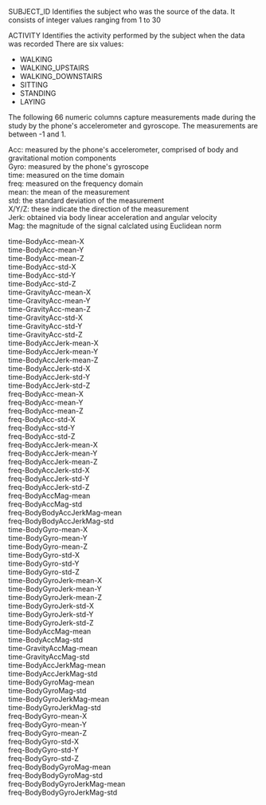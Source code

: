 SUBJECT_ID
Identifies the subject who was the source of the data. It consists of integer values ranging from 1 to 30

ACTIVITY
Identifies the activity performed by the subject when the data was recorded
There are six values:
- WALKING
- WALKING_UPSTAIRS
- WALKING_DOWNSTAIRS
- SITTING
- STANDING
- LAYING

The following 66 numeric columns capture measurements made during the study by the phone's accelerometer and gyroscope. The measurements are between -1 and 1. 

Acc: measured by the phone's accelerometer, comprised of body and gravitational motion components  
Gyro: measured by the phone's gyroscope  
time: measured on the time domain  
freq: measured on the frequency domain  
mean: the mean of the measurement  
std: the standard deviation of the measurement  
X/Y/Z: these indicate the direction of the measurement    
Jerk: obtained via body linear acceleration and angular velocity  
Mag: the magnitude of the signal calclated using Euclidean norm  

time-BodyAcc-mean-X          
time-BodyAcc-mean-Y           
time-BodyAcc-mean-Z           
time-BodyAcc-std-X           
time-BodyAcc-std-Y            
time-BodyAcc-std-Z            
time-GravityAcc-mean-X       
time-GravityAcc-mean-Y        
time-GravityAcc-mean-Z        
time-GravityAcc-std-X        
time-GravityAcc-std-Y         
time-GravityAcc-std-Z         
time-BodyAccJerk-mean-X      
time-BodyAccJerk-mean-Y       
time-BodyAccJerk-mean-Z       
time-BodyAccJerk-std-X       
time-BodyAccJerk-std-Y        
time-BodyAccJerk-std-Z   
freq-BodyAcc-mean-X           
freq-BodyAcc-mean-Y           
freq-BodyAcc-mean-Z          
freq-BodyAcc-std-X            
freq-BodyAcc-std-Y            
freq-BodyAcc-std-Z           
freq-BodyAccJerk-mean-X        
freq-BodyAccJerk-mean-Y       
freq-BodyAccJerk-mean-Z      
freq-BodyAccJerk-std-X        
freq-BodyAccJerk-std-Y        
freq-BodyAccJerk-std-Z  
freq-BodyAccMag-mean          
freq-BodyAccMag-std           
freq-BodyBodyAccJerkMag-mean   
freq-BodyBodyAccJerkMag-std  
time-BodyGyro-mean-X         
time-BodyGyro-mean-Y          
time-BodyGyro-mean-Z          
time-BodyGyro-std-X          
time-BodyGyro-std-Y           
time-BodyGyro-std-Z           
time-BodyGyroJerk-mean-X     
time-BodyGyroJerk-mean-Y      
time-BodyGyroJerk-mean-Z      
time-BodyGyroJerk-std-X      
time-BodyGyroJerk-std-Y       
time-BodyGyroJerk-std-Z       
time-BodyAccMag-mean         
time-BodyAccMag-std             
time-GravityAccMag-mean       
time-GravityAccMag-std       
time-BodyAccJerkMag-mean      
time-BodyAccJerkMag-std       
time-BodyGyroMag-mean        
time-BodyGyroMag-std          
time-BodyGyroJerkMag-mean     
time-BodyGyroJerkMag-std     
freq-BodyGyro-mean-X          
freq-BodyGyro-mean-Y          
freq-BodyGyro-mean-Z         
freq-BodyGyro-std-X           
freq-BodyGyro-std-Y           
freq-BodyGyro-std-Z           
freq-BodyBodyGyroMag-mean     
freq-BodyBodyGyroMag-std     
freq-BodyBodyGyroJerkMag-mean  
freq-BodyBodyGyroJerkMag-std  
